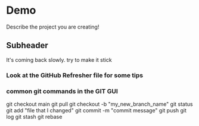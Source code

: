 # Demo

Describe the project you are creating!

## Subheader

It's coming back slowly. try to make it stick

### Look at the GitHub Refresher file for some tips

### common git commands in the GIT GUI
git checkout main
git pull
git checkout -b "my_new_branch_name"
git status
git add "file that I changed"
git commit -m "commit message"
git push
git log
git stash
git rebase